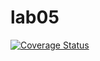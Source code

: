 # lab05
[![Coverage Status](https://coveralls.io/repos/github/AntonVaschenko322/lab05/badge.svg?branch=master)](https://coveralls.io/github/AntonVaschenko322/lab05?branch=master) 
